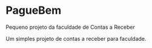 # PagueBem
Pequeno projeto da faculdade de Contas a Receber

Um simples projeto de contas a receber para faculdade.
